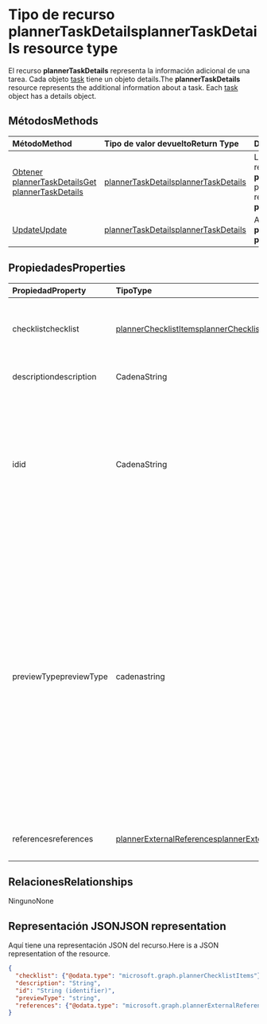 # <a name="plannertaskdetails-resource-type"></a><span data-ttu-id="201f3-101">Tipo de recurso plannerTaskDetails</span><span class="sxs-lookup"><span data-stu-id="201f3-101">plannerTaskDetails resource type</span></span>

<span data-ttu-id="201f3-p101">El recurso **plannerTaskDetails** representa la información adicional de una tarea. Cada objeto [task](plannertask.md) tiene un objeto details.</span><span class="sxs-lookup"><span data-stu-id="201f3-p101">The **plannerTaskDetails** resource represents the additional information about a task. Each [task](plannertask.md) object has a details object.</span></span>


## <a name="methods"></a><span data-ttu-id="201f3-104">Métodos</span><span class="sxs-lookup"><span data-stu-id="201f3-104">Methods</span></span>

| <span data-ttu-id="201f3-105">Método</span><span class="sxs-lookup"><span data-stu-id="201f3-105">Method</span></span>           | <span data-ttu-id="201f3-106">Tipo de valor devuelto</span><span class="sxs-lookup"><span data-stu-id="201f3-106">Return Type</span></span>    |<span data-ttu-id="201f3-107">Descripción</span><span class="sxs-lookup"><span data-stu-id="201f3-107">Description</span></span>|
|:---------------|:--------|:----------|
|[<span data-ttu-id="201f3-108">Obtener plannerTaskDetails</span><span class="sxs-lookup"><span data-stu-id="201f3-108">Get plannerTaskDetails</span></span>](../api/plannertaskdetails_get.md) | [<span data-ttu-id="201f3-109">plannerTaskDetails</span><span class="sxs-lookup"><span data-stu-id="201f3-109">plannerTaskDetails</span></span>](plannertaskdetails.md) |<span data-ttu-id="201f3-110">Leer las propiedades y las relaciones del objeto **plannerTaskDetails**.</span><span class="sxs-lookup"><span data-stu-id="201f3-110">Read properties and relationships of **plannerTaskDetails** object.</span></span>|
|[<span data-ttu-id="201f3-111">Update</span><span class="sxs-lookup"><span data-stu-id="201f3-111">Update</span></span>](../api/plannertaskdetails_update.md) | [<span data-ttu-id="201f3-112">plannerTaskDetails</span><span class="sxs-lookup"><span data-stu-id="201f3-112">plannerTaskDetails</span></span>](plannertaskdetails.md)    |<span data-ttu-id="201f3-113">Actualizar el objeto **plannerTaskDetails**.</span><span class="sxs-lookup"><span data-stu-id="201f3-113">Update **plannerTaskDetails** object.</span></span> |

## <a name="properties"></a><span data-ttu-id="201f3-114">Propiedades</span><span class="sxs-lookup"><span data-stu-id="201f3-114">Properties</span></span>
| <span data-ttu-id="201f3-115">Propiedad</span><span class="sxs-lookup"><span data-stu-id="201f3-115">Property</span></span>     | <span data-ttu-id="201f3-116">Tipo</span><span class="sxs-lookup"><span data-stu-id="201f3-116">Type</span></span>   |<span data-ttu-id="201f3-117">Descripción</span><span class="sxs-lookup"><span data-stu-id="201f3-117">Description</span></span>|
|:---------------|:--------|:----------|
|<span data-ttu-id="201f3-118">checklist</span><span class="sxs-lookup"><span data-stu-id="201f3-118">checklist</span></span>|[<span data-ttu-id="201f3-119">plannerChecklistItems</span><span class="sxs-lookup"><span data-stu-id="201f3-119">plannerChecklistItems</span></span>](plannerchecklistitems.md)|<span data-ttu-id="201f3-120">Colección de elementos de la lista de comprobación de la tarea.</span><span class="sxs-lookup"><span data-stu-id="201f3-120">The collection of checklist items on the task.</span></span>|
|<span data-ttu-id="201f3-121">description</span><span class="sxs-lookup"><span data-stu-id="201f3-121">description</span></span>|<span data-ttu-id="201f3-122">Cadena</span><span class="sxs-lookup"><span data-stu-id="201f3-122">String</span></span>|<span data-ttu-id="201f3-123">Descripción de la tarea</span><span class="sxs-lookup"><span data-stu-id="201f3-123">Description of the task</span></span>|
|<span data-ttu-id="201f3-124">id</span><span class="sxs-lookup"><span data-stu-id="201f3-124">id</span></span>|<span data-ttu-id="201f3-125">Cadena</span><span class="sxs-lookup"><span data-stu-id="201f3-125">String</span></span>| <span data-ttu-id="201f3-126">Solo lectura.</span><span class="sxs-lookup"><span data-stu-id="201f3-126">Read-only.</span></span> <span data-ttu-id="201f3-127">Identificador de los detalles de la tarea.</span><span class="sxs-lookup"><span data-stu-id="201f3-127">ID of the task details.</span></span> <span data-ttu-id="201f3-128">Tiene 28 caracteres y distingue mayúsculas y minúsculas.</span><span class="sxs-lookup"><span data-stu-id="201f3-128">It is 28 characters long and case-sensitive.</span></span> <span data-ttu-id="201f3-129">La [validación de formato](planner_identifiers_disclaimer.md) se realiza en el servicio.</span><span class="sxs-lookup"><span data-stu-id="201f3-129">[Format validation](planner_identifiers_disclaimer.md) is done on the service.</span></span>|
|<span data-ttu-id="201f3-130">previewType</span><span class="sxs-lookup"><span data-stu-id="201f3-130">previewType</span></span>|<span data-ttu-id="201f3-131">cadena</span><span class="sxs-lookup"><span data-stu-id="201f3-131">string</span></span>|<span data-ttu-id="201f3-132">Esto establece el tipo de vista previa que se muestra en la tarea.</span><span class="sxs-lookup"><span data-stu-id="201f3-132">This sets the type of preview that shows up on the task. Possible values are: , , , , .</span></span> <span data-ttu-id="201f3-133">Los valores posibles son: `automatic`, `noPreview`, `checklist`, `description` y `reference`.</span><span class="sxs-lookup"><span data-stu-id="201f3-133">The possible values are `automatic`, `noPreview`, `checklist`, `description`, `reference`, , , , , , , or .</span></span> <span data-ttu-id="201f3-134">Cuando se establece en `automatic` la vista previa que se muestra es elegida por la aplicación de visualización de la tarea.</span><span class="sxs-lookup"><span data-stu-id="201f3-134">This sets the type of preview that shows up on the task. Possible values are: , , , , . When set to `automatic` the displayed preview is chosen by the app viewing the task.</span></span>|
|<span data-ttu-id="201f3-135">references</span><span class="sxs-lookup"><span data-stu-id="201f3-135">references</span></span>|[<span data-ttu-id="201f3-136">plannerExternalReferences</span><span class="sxs-lookup"><span data-stu-id="201f3-136">plannerExternalReferences</span></span>](plannerexternalreferences.md)|<span data-ttu-id="201f3-137">La colección de referencias de la tarea.</span><span class="sxs-lookup"><span data-stu-id="201f3-137">The collection of references on the task.</span></span>|

## <a name="relationships"></a><span data-ttu-id="201f3-138">Relaciones</span><span class="sxs-lookup"><span data-stu-id="201f3-138">Relationships</span></span>
<span data-ttu-id="201f3-139">Ninguno</span><span class="sxs-lookup"><span data-stu-id="201f3-139">None</span></span>


## <a name="json-representation"></a><span data-ttu-id="201f3-140">Representación JSON</span><span class="sxs-lookup"><span data-stu-id="201f3-140">JSON representation</span></span>
<span data-ttu-id="201f3-141">Aquí tiene una representación JSON del recurso.</span><span class="sxs-lookup"><span data-stu-id="201f3-141">Here is a JSON representation of the resource.</span></span>

<!--{
  "blockType": "resource",
  "optionalProperties": [],
  "baseType": "microsoft.graph.entity",
  "@odata.type": "microsoft.graph.plannerTaskDetails"
}-->

```json
{
  "checklist": {"@odata.type": "microsoft.graph.plannerChecklistItems"},
  "description": "String",
  "id": "String (identifier)",
  "previewType": "string",
  "references": {"@odata.type": "microsoft.graph.plannerExternalReferences"}
}

```

<!-- uuid: 8fcb5dbc-d5aa-4681-8e31-b001d5168d79
2015-10-25 14:57:30 UTC -->
<!-- {
  "type": "#page.annotation",
  "description": "plannerTaskDetails resource",
  "keywords": "",
  "section": "documentation",
  "tocPath": ""
}-->
